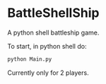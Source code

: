 # BattleShellShip
A python shell battleship game.

To start, in python shell do:
```python
python Main.py
```

Currently only for 2 players.
